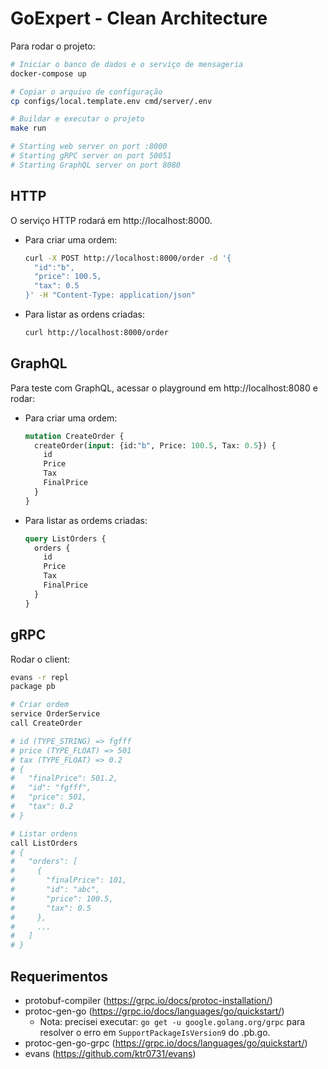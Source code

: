 # GoExpert - Clean Architecture

Para rodar o projeto:

```bash
# Iniciar o banco de dados e o serviço de mensageria
docker-compose up

# Copiar o arquivo de configuração
cp configs/local.template.env cmd/server/.env

# Buildar e executar o projeto
make run

# Starting web server on port :8000
# Starting gRPC server on port 50051
# Starting GraphQL server on port 8080
```

## HTTP

O serviço HTTP rodará em http://localhost:8000.

- Para criar uma ordem:

  ```bash
  curl -X POST http://localhost:8000/order -d '{
    "id":"b",
    "price": 100.5,
    "tax": 0.5
  }' -H "Content-Type: application/json"
  ```

- Para listar as ordens criadas:

  ```bash
  curl http://localhost:8000/order
  ```

## GraphQL

Para teste com GraphQL, acessar o playground em http://localhost:8080 e rodar:

- Para criar uma ordem:

  ```graphql
  mutation CreateOrder {
    createOrder(input: {id:"b", Price: 100.5, Tax: 0.5}) {
      id
      Price
      Tax
      FinalPrice
    }
  }
  ```

- Para listar as ordems criadas:

  ```graphql
  query ListOrders {
    orders {
      id
      Price
      Tax
      FinalPrice
    }
  }
  ```

## gRPC

Rodar o client:

```bash
evans -r repl
package pb

# Criar ordem
service OrderService
call CreateOrder

# id (TYPE_STRING) => fgfff
# price (TYPE_FLOAT) => 501
# tax (TYPE_FLOAT) => 0.2
# {
#   "finalPrice": 501.2,
#   "id": "fgfff",
#   "price": 501,
#   "tax": 0.2
# }

# Listar ordens
call ListOrders
# {
#   "orders": [
#     {
#       "finalPrice": 101,
#       "id": "abc",
#       "price": 100.5,
#       "tax": 0.5
#     },
#     ...
#   ]
# }
```


## Requerimentos

- protobuf-compiler (https://grpc.io/docs/protoc-installation/)
- protoc-gen-go (https://grpc.io/docs/languages/go/quickstart/)
  - Nota: precisei executar: `go get -u google.golang.org/grpc` para resolver o erro em `SupportPackageIsVersion9` do .pb.go.
- protoc-gen-go-grpc (https://grpc.io/docs/languages/go/quickstart/)
- evans (https://github.com/ktr0731/evans)